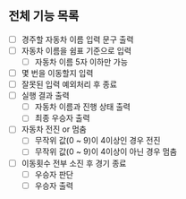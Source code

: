 ## 전체 기능 목록

- [ ] 경주할 자동차 이름 입력 문구 출력
- [ ] 자동차 이름을 쉼표 기준으로 입력
    - [ ] 자동차 이름 5자 이하만 가능
- [ ] 몇 번을 이동할지 입력
- [ ] 잘못된 입력 예외처리 후 종료
- [ ] 실행 결과 출력
    - [ ] 자동차 이름과 진행 상태 출력
    - [ ] 최종 우승자 출력
- [ ] 자동차 전진 or 멈춤
  - [ ] 무작위 값(0 ~ 9)이 4이상인 경우 전진
  - [ ] 무작위 값(0 ~ 9)이 4이상이 아닌 경우 멈춤
- [ ] 이동횟수 전부 소진 후 경기 종료
  - [ ] 우승자 판단
  - [ ] 우승자 출력